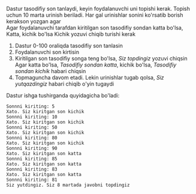 Dastur tasodifiy son tanlaydi, keyin foydalanuvchi uni topishi kerak. Topish uchun 10 marta urinish beriladi.
Har gal urinishlar sonini ko'rsatib borish kerakson yozgan agar  
Agar foydalanuvchi tarafdan kiritilgan son tasodifiy sondan katta bo'lsa, Katta, kichik bo'lsa Kichik yozuvi chiqib turishi kerak 

1. Dastur 0-100 oraliqda tasodifiy son tanlasin 
2. Foydalanuvchi son kirtisin
3. Kiritilgan son tasodifiy songa teng bo'lsa, _Siz topdingiz_ yozuvi chiqsin
Agar katta bo'lsa, _Tasodifiy sondan katta_, kichik bo'lsa, _Tasodifiy sondan kichik_ habari chiqsin
4. Topmaguncha davom etadi. Lekin urinishlar tugab qolsa, _Siz yutqazdingiz_ habari chiqib o'yin tugaydi
 
Dastur ishga tushirganda quyidagicha bo'ladi:

    Sonnni kiriting: 5
    Xato. Siz kiritgan son kichik
    Sonnni kiriting: 10
    Xato. Siz kiritgan son kichik
    Sonnni kiriting: 50
    Xato. Siz kiritgan son kichik
    Sonnni kiriting: 80
    Xato. Siz kiritgan son kichik
    Sonnni kiriting: 90
    Xato. Siz kiritgan son katta
    Sonnni kiriting: 85
    Xato. Siz kiritgan son katta
    Sonnni kiriting: 83
    Xato. Siz kiritgan son katta
    Sonnni kiriting: 81
    Siz yutdingiz. Siz 8 martada javobni topdingiz